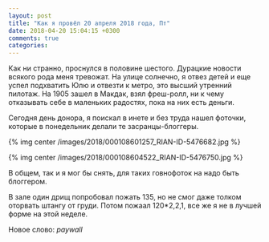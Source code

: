 ```yaml
---
layout: post
title: "Как я провёл 20 апреля 2018 года, Пт"
date: 2018-04-20 15:04:15 +0300
comments: true
categories: 
---
```

Как ни странно, проснулся в половине шестого. Дурацкие новости всякого рода меня тревожат. На улице солнечно, я отвез детей и еще успел подхватить Юлю и отвезти к метро, это высший утренний пилотаж. На 1905 зашел в Макдак, взял фреш-ролл, ни к чему отказывать себе в маленьких радостях, пока на них есть деньги.

Сегодня день донора, я поискал в инете и без труда нашел фоточки, которые в понедельник делали те засранцы-блоггеры.

{% img center /images/2018/000108601257_RIAN-ID-5476682.jpg %}

{% img center /images/2018/000108604522_RIAN-ID-5476750.jpg %}

В общем, так и я мог бы снять, для таких говнофоток на надо быть блоггером.

В зале один дрищ попробовал пожать 135, но не смог даже толком оторвать штангу от груди. Потом пожаал 120\*2,2,1, все же я не в лучшей форме на этой неделе.

Новое слово: *paywall*